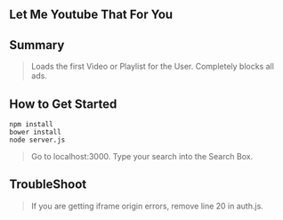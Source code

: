 ## Let Me Youtube That For You ##

## Summary ##
  > Loads the first Video or Playlist for the User. Completely blocks all ads.

## How to Get Started ##
	npm install
	bower install
	node server.js
  >Go to localhost:3000. Type your search into the Search Box.

## TroubleShoot ##
  > If you are getting iframe origin errors, remove line 20 in auth.js.